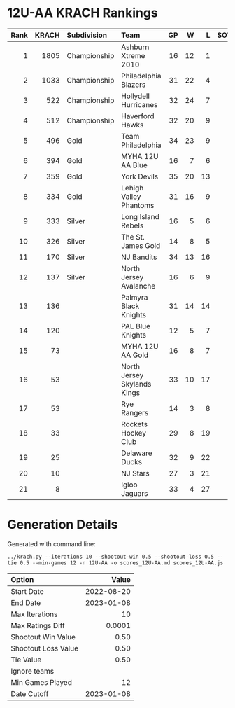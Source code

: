 # 12U-AA KRACH Rankings
Rank|KRACH|Subdivision|Team|GP|W|L|SOW|SOL|T|SoS
---:|---:|:---|:---|---:|---:|---:|---:|---:|---:|---:
1|1805|Championship|Ashburn Xtreme 2010|16|12|1|2|1|0|546
2|1033|Championship|Philadelphia Blazers|31|22|4|3|2|0|433
3|522|Championship|Hollydell Hurricanes|32|24|7|0|1|0|255
4|512|Championship|Haverford Hawks|32|20|9|0|3|0|409
5|496|Gold|Team Philadelphia|34|23|9|1|1|0|335
6|394|Gold|MYHA 12U AA Blue|16|7|6|3|0|0|482
7|359|Gold|York Devils|35|20|13|0|2|0|430
8|334|Gold|Lehigh Valley Phantoms|31|16|9|2|4|0|345
9|333|Silver|Long Island Rebels|16|5|6|3|2|0|568
10|326|Silver|The St. James Gold|14|8|5|0|1|0|320
11|170|Silver|NJ Bandits|34|13|16|2|3|0|357
12|137|Silver|North Jersey Avalanche|16|6|9|1|0|0|349
13|136||Palmyra Black Knights|31|14|14|1|2|0|333
14|120||PAL Blue Knights|12|5|7|0|0|0|424
15|73||MYHA 12U AA Gold|16|8|7|1|0|0|137
16|53||North Jersey Skylands Kings|33|10|17|3|3|0|182
17|53||Rye Rangers|14|3|8|2|1|0|257
18|33||Rockets Hockey Club|29|8|19|2|0|0|213
19|25||Delaware Ducks|32|9|22|0|1|0|200
20|10||NJ Stars|27|3|21|2|1|0|247
21|8||Igloo Jaguars|33|4|27|1|1|0|199
# Generation Details

Generated with command line:
```
../krach.py --iterations 10 --shootout-win 0.5 --shootout-loss 0.5 --tie 0.5 --min-games 12 -n 12U-AA -o scores_12U-AA.md scores_12U-AA.js
```

| Option | Value |
| :----- | ----: |
| Start Date | 2022-08-20 |
| End Date | 2023-01-08 |
| Max Iterations | 10 |
| Max Ratings Diff | 0.0001 |
| Shootout Win Value | 0.50 |
| Shootout Loss Value | 0.50 |
| Tie Value | 0.50 |
| Ignore teams |  |
| Min Games Played | 12 |
| Date Cutoff | 2023-01-08 |

